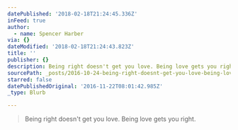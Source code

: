 ```yaml
---
datePublished: '2018-02-18T21:24:45.336Z'
inFeed: true
author:
  - name: Spencer Harber
via: {}
dateModified: '2018-02-18T21:24:43.823Z'
title: ''
publisher: {}
description: Being right doesn't get you love. Being love gets you right.
sourcePath: _posts/2016-10-24-being-right-doesnt-get-you-love-being-love-gets-you-right.md
starred: false
datePublishedOriginal: '2016-11-22T08:01:42.985Z'
_type: Blurb

---
```

> Being right doesn't get you love. Being love gets you right.